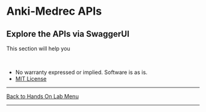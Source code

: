 # Anki-Medrec APIs


## Explore the APIs via SwaggerUI

This section will help you 

<br>

* No warranty expressed or implied.  Software is as is.
* [MIT License](http://www.opensource.org/licenses/mit-license.html)

<hr />
<a href="handsonlabs" class="btn" >Back to Hands On Lab Menu</a>
<hr />

